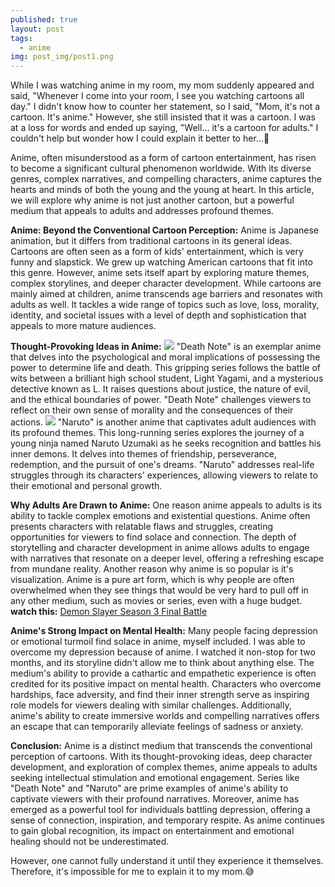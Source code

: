 ```yaml
---
published: true
layout: post
tags:
  - anime
img: post_img/post1.png
---
```

While I was watching anime in my room, my mom suddenly appeared and said, "Whenever I come into your room, I see you watching cartoons all day." I didn't know how to counter her statement, so I said, "Mom, it's not a cartoon. It's anime." However, she still insisted that it was a cartoon. I was at a loss for words and ended up saying, "Well... it's a cartoon for adults." I couldn't help but wonder how I could explain it better to her…🤔

Anime, often misunderstood as a form of cartoon entertainment, has risen to become a significant cultural phenomenon worldwide. With its diverse genres, complex narratives, and compelling characters, anime captures the hearts and minds of both the young and the young at heart. In this article, we will explore why anime is not just another cartoon, but a powerful medium that appeals to adults and addresses profound themes. 

**Anime: Beyond the Conventional Cartoon Perception:**
Anime is Japanese animation, but it differs from traditional cartoons in its general ideas. Cartoons are often seen as a form of kids' entertainment, which is very funny and slapstick. We grew up watching American cartoons that fit into this genre. However, anime sets itself apart by exploring mature themes, complex storylines, and deeper character development. While cartoons are mainly aimed at children, anime transcends age barriers and resonates with adults as well. It tackles a wide range of topics such as love, loss, morality, identity, and societal issues with a level of depth and sophistication that appeals to more mature audiences. 

**Thought-Provoking Ideas in Anime:**
![]({{site.baseurl}}/assets/img/post_img/21.jpeg)
"Death Note" is an exemplar anime that delves into the psychological and moral implications of possessing the power to determine life and death. This gripping series follows the battle of wits between a brilliant high school student, Light Yagami, and a mysterious detective known as L. It raises questions about justice, the nature of evil, and the ethical boundaries of power. "Death Note" challenges viewers to reflect on their own sense of morality and the consequences of their actions.
![]({{site.baseurl}}/assets/img/post_img/22.jpeg)
"Naruto" is another anime that captivates adult audiences with its profound themes. This long-running series explores the journey of a young ninja named Naruto Uzumaki as he seeks recognition and battles his inner demons. It delves into themes of friendship, perseverance, redemption, and the pursuit of one's dreams. "Naruto" addresses real-life struggles through its characters' experiences, allowing viewers to relate to their emotional and personal growth.

**Why Adults Are Drawn to Anime:**
One reason anime appeals to adults is its ability to tackle complex emotions and existential questions. Anime often presents characters with relatable flaws and struggles, creating opportunities for viewers to find solace and connection. The depth of storytelling and character development in anime allows adults to engage with narratives that resonate on a deeper level, offering a refreshing escape from mundane reality. Another reason why anime is so popular is it's visualization. Anime is a pure art form, which is why people are often overwhelmed when they see things that would be very hard to pull off in any other medium, such as movies or series, even with a huge budget.
**watch this:** [Demon Slayer Season 3 Final Battle](https://www.youtube.com/watch?v=uST5wFsjUjg&t=2s)


**Anime's Strong Impact on Mental Health:**
Many people facing depression or emotional turmoil find solace in anime, myself included. I was able to overcome my depression because of anime. I watched it non-stop for two months, and its storyline didn't allow me to think about anything else. The medium's ability to provide a cathartic and empathetic experience is often credited for its positive impact on mental health. Characters who overcome hardships, face adversity, and find their inner strength serve as inspiring role models for viewers dealing with similar challenges. Additionally, anime's ability to create immersive worlds and compelling narratives offers an escape that can temporarily alleviate feelings of sadness or anxiety.

**Conclusion:**
Anime is a distinct medium that transcends the conventional perception of cartoons. With its thought-provoking ideas, deep character development, and exploration of complex themes, anime appeals to adults seeking intellectual stimulation and emotional engagement. Series like "Death Note" and "Naruto" are prime examples of anime's ability to captivate viewers with their profound narratives. Moreover, anime has emerged as a powerful tool for individuals battling depression, offering a sense of connection, inspiration, and temporary respite. As anime continues to gain global recognition, its impact on entertainment and emotional healing should not be underestimated.

However, one cannot fully understand it until they experience it themselves. Therefore, it's impossible for me to explain it to my mom.😅
